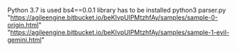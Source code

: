 Python 3.7 is used
bs4==0.0.1 library has to be installed
python3 parser.py "https://agileengine.bitbucket.io/beKIvpUlPMtzhfAy/samples/sample-0-origin.html" "https://agileengine.bitbucket.io/beKIvpUlPMtzhfAy/samples/sample-1-evil-gemini.html"
